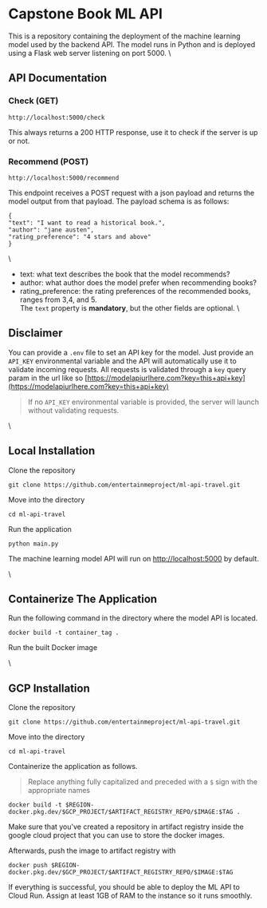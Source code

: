 # Capstone Book ML API
This is a repository containing the deployment of the machine learning model used by the backend API. The model runs in Python and is deployed using a Flask web server listening on port 5000.
\
## API Documentation
### Check (GET)

    http://localhost:5000/check

This always returns a 200 HTTP response, use it to check if the server is up or not.

### Recommend (POST)

    http://localhost:5000/recommend

This endpoint receives a POST request with a json payload and returns the model output from that payload. The payload schema is as follows:
```
{
"text": "I want to read a historical book.",
"author": "jane austen",
"rating_preference": "4 stars and above"
}
```
\
- text: what text describes the book that the model recommends?
- author: what author does the model prefer when recommending books?
- rating_preference: the rating preferences of the recommended books, ranges from 3,4, and 5.
\
The `text` property is **mandatory**, but the other fields are optional.
\
## Disclaimer
You can provide a `.env` file to set an API key for the model. Just provide an `API_KEY` environmental variable and the API will automatically use it to validate incoming requests.
All requests is validated through a `key` query param in the url like so [https://modelapiurlhere.com?key=this+api+key](https://modelapiurlhere.com?key=this+api+key)

> If no `API_KEY` environmental variable is provided, the server will launch without validating requests.

\
## Local Installation
Clone the repository

    git clone https://github.com/entertainmeproject/ml-api-travel.git

Move into the directory

    cd ml-api-travel

Run the application

    python main.py

The machine learning model API will run on [http://localhost:5000](http://localhost:5000) by default.

\
## Containerize The Application
Run the following command in the directory where the model API is located.

    docker build -t container_tag .

Run the built Docker image

\
## GCP Installation
Clone the repository

    git clone https://github.com/entertainmeproject/ml-api-travel.git

Move into the directory

    cd ml-api-travel

Containerize the application as follows. 
> Replace anything fully capitalized and preceded with a `$` sign with the appropriate names

    docker build -t $REGION-docker.pkg.dev/$GCP_PROJECT/$ARTIFACT_REGISTRY_REPO/$IMAGE:$TAG .

Make sure that you've created a repository in artifact registry inside the google cloud project that you can use to store the docker images.

Afterwards, push the image to artifact registry with

    docker push $REGION-docker.pkg.dev/$GCP_PROJECT/$ARTIFACT_REGISTRY_REPO/$IMAGE:$TAG

If everything is successful, you should be able to deploy the ML API to Cloud Run. Assign at least 1GB of RAM to the instance so it runs smoothly.

